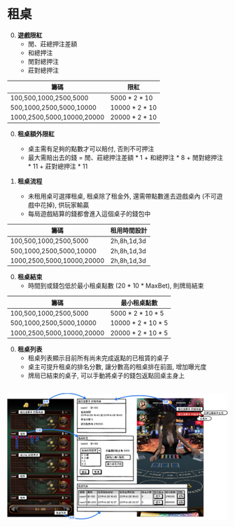 租桌
=========================
0. **遊戲限紅**
	- 閒、莊總押注差額
	- 和總押注
	- 閒對總押注
	- 莊對總押注

籌碼                        | 限紅
----------------------------|------------------------
100,500,1000,2500,5000      | 5000 * 2 * 10
500,1000,2500,5000,10000    | 10000 * 2 * 10
1000,2500,5000,10000,20000  | 20000 * 2 * 10

0. **租桌額外限紅**
	- 桌主需有足夠的點數才可以賠付, 否則不可押注
	- 最大需賠出去的錢 = 閒、莊總押注差額 * 1 + 和總押注 * 8 + 閒對總押注 * 11 + 莊對總押注 * 11

0. **租桌流程**
	- 未租用桌可選擇租桌, 租桌除了租金外, 還需帶點數進去遊戲桌內 (不可遊戲中花掉), 供玩家輸贏
	- 每局遊戲結算的錢都會進入這個桌子的錢包中
	
籌碼                        | 租用時間設計
----------------------------|------------------------
100,500,1000,2500,5000      | 2h,8h,1d,3d
500,1000,2500,5000,10000    | 2h,8h,1d,3d
1000,2500,5000,10000,20000  | 2h,8h,1d,3d
	
0. **租桌結束**
	- 時間到或錢包低於最小租桌點數 (20 * 10 * MaxBet), 則牌局結束
	
籌碼                        | 最小租桌點數
----------------------------|------------------------
100,500,1000,2500,5000      | 5000 * 2 * 10 * 5
500,1000,2500,5000,10000    | 10000 * 2 * 10 * 5
1000,2500,5000,10000,20000  | 20000 * 2 * 10 * 5
	
0. **租桌列表**
	- 租桌列表顯示目前所有尚未完成返點的已租賃的桌子
	- 桌主可提升租桌的排名分數, 讓分數高的租桌排在前面, 增加曝光度
	- 牌局已結束的桌子, 可以手動將桌子的錢包返點回桌主身上
	
<br /><img src="https://raw.githubusercontent.com/s9256001/cegame/master/Baccarat3D/images/%E7%A7%9F%E7%94%A8.png" width="1000" height="auto" />
